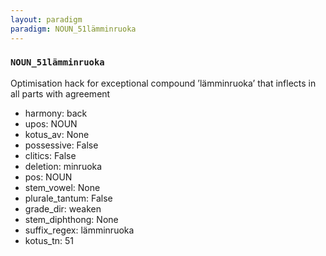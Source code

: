 ```yaml
---
layout: paradigm
paradigm: NOUN_51lämminruoka
---
```

### ` NOUN_51lämminruoka `

Optimisation hack for exceptional compound ’lämminruoka’ that inflects in all parts with agreement
* harmony: back
* upos: NOUN
* kotus_av: None
* possessive: False
* clitics: False
* deletion: minruoka
* pos: NOUN
* stem_vowel: None
* plurale_tantum: False
* grade_dir: weaken
* stem_diphthong: None
* suffix_regex: lämminruoka
* kotus_tn: 51
